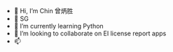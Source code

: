 - 👋 Hi, I’m Chin 曾炳胜
- 👀  SG 
- 🌱 I’m currently learning Python
- 💞️ I’m looking to collaborate on EI license report apps
- 📫 

<!---
chinpsai/chinpsai is a ✨ special ✨ repository because its `README.md` (this file) appears on your GitHub profile.
You can click the Preview link to take a look at your changes.
--->
